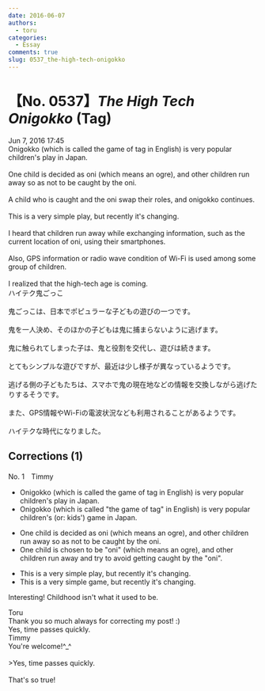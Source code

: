 ```yaml
---
date: 2016-06-07
authors:
  - toru
categories:
  - Essay
comments: true
slug: 0537_the-high-tech-onigokko
---
```


# 【No. 0537】<strong><em>The High Tech Onigokko</strong></em> (Tag)
<div class="date">Jun 7, 2016 17:45</div>
<div id="post"><div id="body_show_ori">
Onigokko (which is called the game of tag in English) is very popular children's play in Japan.<br/><br/>One child is decided as oni (which means an ogre), and other children run away so as not to be caught by the oni.<br/><br/>A child who is caught and the oni swap their roles, and onigokko continues.<br/><br/>This is a very simple play, but recently it's changing.<br/><br/>I heard that children run away while exchanging information, such as the current location of oni, using their smartphones.<br/><br/>Also, GPS information or radio wave condition of Wi-Fi is used among some group of children.<br/><br/>I realized that the high-tech age is coming.
</div></div>

<!-- more -->

<div id="post_ja"><div id="body_show_mo">
ハイテク鬼ごっこ<br/><br/>鬼ごっこは、日本でポピュラーな子どもの遊びの一つです。<br/><br/>鬼を一人決め、そのほかの子どもは鬼に捕まらないように逃げます。<br/><br/>鬼に触られてしまった子は、鬼と役割を交代し、遊びは続きます。<br/><br/>とてもシンプルな遊びですが、最近は少し様子が異なっているようです。<br/><br/>逃げる側の子どもたちは、スマホで鬼の現在地などの情報を交換しながら逃げたりするそうです。<br/><br/>また、GPS情報やWi-Fiの電波状況なども利用されることがあるようです。<br/><br/>ハイテクな時代になりました。
</div></div>

## Corrections (1)
<div id="block"><div class="first_name"> No. 1　<span class="just_name">Timmy</span></div><div id="block2">
<ul class="correction_field">
<li class="incorrect">Onigokko (which is called the game of tag in English) is very popular children's play in Japan.</li>
<li class="corrected correct">
Onigokko (which is called "the game of tag" in English) is very popular children's (or: kids') <span class="f_blue">game</span> in Japan.
</li>
</ul>
<ul class="correction_field">
<li class="incorrect">One child is decided as oni (which means an ogre), and other children run away so as not to be caught by the oni.</li>
<li class="corrected correct">
One child is <span class="f_blue">chosen to be</span> "oni" (which means an ogre), and other children run away <span class="f_blue">and try</span> to <span class="f_blue">avoid getting</span> caught by the "oni".
</li>
</ul>
<ul class="correction_field">
<li class="incorrect">This is a very simple play, but recently it's changing.</li>
<li class="corrected correct">
This is a very simple <span class="f_blue">game</span>, but recently it's changing.
</li>
</ul>
<p class="comment_small">
 Interesting! Childhood isn't what it used to be.
</p>

</div><div class="name"><span class="just_name">Toru</span><br>
Thank you so much always for correcting my post! :)<br/>Yes, time passes quickly.
</div>
<div class="name"><span class="just_name">Timmy</span><br>
You're welcome!^_^<br/><br/>&gt;Yes, time passes quickly.<br/><br/>That's so true!
</div>
</div>
